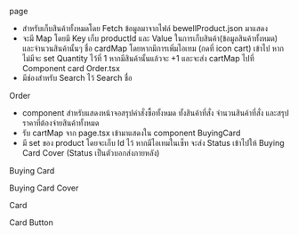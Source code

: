 page
- สำหรับเก็บสินค้าทั้งหมดโดย Fetch ข้อมูลมาจากไฟล์ bewellProduct.json มาแสดง 
- จะมี Map โดยมี Key เก็บ productId และ Value ในการเก็บสินค้า(ข้อมูลสินค้าทั้งหมด) และจำนวนสินค้านั้นๆ ชื่อ cardMap โดยหากมีการเพิ่มไอเทม (กดที่ icon cart) เข้าไป หากไม่มีจะ set Quantity ไว้ที่ 1 หากมีสินค้านั้นแล้วจะ +1 
และจะส่ง cartMap ไปที่ Component card Order.tsx
- มีช่องสำหรับ Search ไว้ Search ชื่อ

Order
- component สำหรับแสดงหน้าจอสรุปคำสั่งซื้อทั้งหมด ทั้งสินค้าที่สั่ง จำนวนสินค้าที่สั่ง และสรุปราคาที่ต้องจ่ายสินค้าทั้งหมด
- รับ cartMap จาก page.tsx เข้ามาแสดงใน component BuyingCard
- มี set ของ product โดยจะเก็บ Id ไว้ หากมีไอเทมในเซ็ท จะส่ง Status เข้าไปให้ Buying Card Cover (Status เป็นตัวบอกส่งภายหลัง)

Buying Card

Buying Card Cover

Card

Card Button
